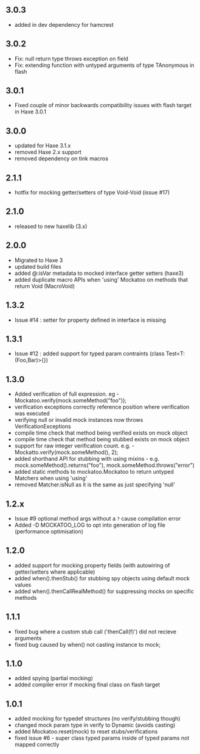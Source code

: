 ## 3.0.3

- added in dev dependency for hamcrest

## 3.0.2

- Fix: null return type throws exception on field
- Fix: extending function with untyped arguments of type TAnonymous in flash

## 3.0.1

- Fixed couple of minor backwards compatibility issues with flash target in Haxe 3.0.1

## 3.0.0

- updated for Haxe 3.1.x
- removed Haxe 2.x support
- removed dependency on tink macros

## 2.1.1

- hotfix for mocking getter/setters of type Void-Void (issue #17)

## 2.1.0

- released to new haxelib (3.x)


## 2.0.0

- Migrated to Haxe 3
- updated build files
- added @:isVar metadata to mocked interface getter setters (haxe3)
- added duplicate macro APIs when 'using' Mockatoo on methods that return Void (MacroVoid)


## 1.3.2

- Issue #14 : setter for property defined in interface is missing
 

## 1.3.1

- Issue #12 : added support for typed param contraints (class Test<T:(Foo,Bar)>{})

## 1.3.0

- Added verification of full expression. eg - Mockatoo.verify(mock.someMethod("foo"));
- verification exceptions correctly reference position where verification was executed
- verifying null or invalid mock instances now throws VerificationExceptions
- compile time check that method being verified exists on mock object
- compile time check that method being stubbed exists on mock object
- support for raw integer verification count. e.g. - Mockatto.verify(mock.someMethod(), 2);
- added shorthand API for stubbing with using mixins - e.g. mock.someMethod().returns("foo"), mock.someMethod.throws("error")
- added static methods to mockatoo.Mockatoo to return untyped Matchers when using 'using'
- removed Matcher.isNull as it is the same as just specifying 'null'

## 1.2.x

- Issue #9 optional method args without a `?` cause compilation error
- Added -D MOCKATOO_LOG to opt into generation of log file (performance optimisation)

## 1.2.0

- added support for mocking property fields (with autowiring of getter/setters where applicable)
- added when().thenStub() for stubbing spy objects using default mock values
- added when().thenCallRealMethod() for suppressing mocks on specific methods

## 1.1.1

- fixed bug where a custom stub call ('thenCall(f)') did not recieve arguments
- fixed bug caused by when() not casting instance to mock;

## 1.1.0

- added spying (partial mocking)
- added compiler error if mocking final class on flash target

## 1.0.1

- added mocking for typedef structures (no verify/stubbing though)
- changed mock param type in verify to Dynamic (avoids casting)
- added Mockatoo.reset(mock) to reset stubs/verifications
- fixed issue #6 - super class typed params inside of typed params not mapped correctly

